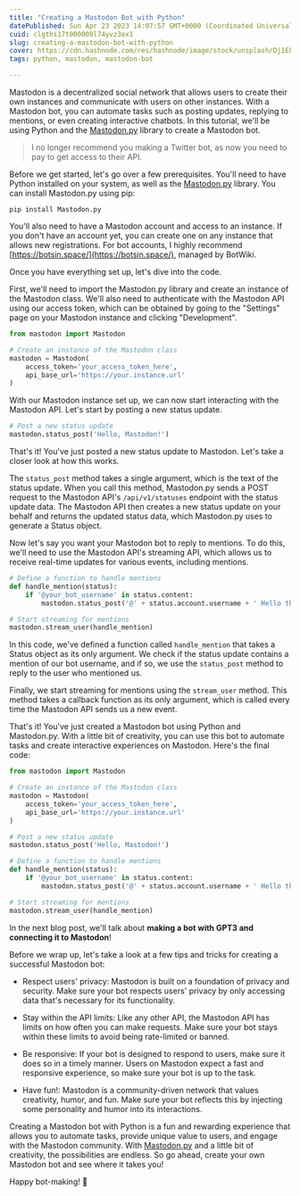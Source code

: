```yaml
---
title: "Creating a Mastodon Bot with Python"
datePublished: Sun Apr 23 2023 14:07:57 GMT+0000 (Coordinated Universal Time)
cuid: clgthi17t000009l74yvz3ex1
slug: creating-a-mastodon-bot-with-python
cover: https://cdn.hashnode.com/res/hashnode/image/stock/unsplash/Dj1EPDH5_h4/upload/46e7c36c9bb46a9992f692b7bc224ded.jpeg
tags: python, mastodon, mastodon-bot

---
```


Mastodon is a decentralized social network that allows users to create their own instances and communicate with users on other instances. With a Mastodon bot, you can automate tasks such as posting updates, replying to mentions, or even creating interactive chatbots. In this tutorial, we'll be using Python and the [Mastodon.py](http://Mastodon.py) library to create a Mastodon bot.

> I no longer recommend you making a Twitter bot, as now you need to pay to get access to their API.

Before we get started, let's go over a few prerequisites. You'll need to have Python installed on your system, as well as the [Mastodon.py](https://github.com/halcy/Mastodon.py) library. You can install Mastodon.py using pip:

```plaintext
pip install Mastodon.py
```

You'll also need to have a Mastodon account and access to an instance. If you don't have an account yet, you can create one on any instance that allows new registrations. For bot accounts, I highly recommend [https://botsin.space/](https://botsin.space/), managed by BotWiki.

Once you have everything set up, let's dive into the code.

First, we'll need to import the Mastodon.py library and create an instance of the Mastodon class. We'll also need to authenticate with the Mastodon API using our access token, which can be obtained by going to the "Settings" page on your Mastodon instance and clicking "Development".

```python
from mastodon import Mastodon

# Create an instance of the Mastodon class
mastodon = Mastodon(
    access_token='your_access_token_here',
    api_base_url='https://your.instance.url'
)
```

With our Mastodon instance set up, we can now start interacting with the Mastodon API. Let's start by posting a new status update.

```python
# Post a new status update
mastodon.status_post('Hello, Mastodon!')
```

That's it! You've just posted a new status update to Mastodon. Let's take a closer look at how this works.

The `status_post` method takes a single argument, which is the text of the status update. When you call this method, Mastodon.py sends a POST request to the Mastodon API's `/api/v1/statuses` endpoint with the status update data. The Mastodon API then creates a new status update on your behalf and returns the updated status data, which Mastodon.py uses to generate a Status object.

Now let's say you want your Mastodon bot to reply to mentions. To do this, we'll need to use the Mastodon API's streaming API, which allows us to receive real-time updates for various events, including mentions.

```python
# Define a function to handle mentions
def handle_mention(status):
    if '@your_bot_username' in status.content:
        mastodon.status_post('@' + status.account.username + ' Hello there!')

# Start streaming for mentions
mastodon.stream_user(handle_mention)
```

In this code, we've defined a function called `handle_mention` that takes a Status object as its only argument. We check if the status update contains a mention of our bot username, and if so, we use the `status_post` method to reply to the user who mentioned us.

Finally, we start streaming for mentions using the `stream_user` method. This method takes a callback function as its only argument, which is called every time the Mastodon API sends us a new event.

That's it! You've just created a Mastodon bot using Python and Mastodon.py. With a little bit of creativity, you can use this bot to automate tasks and create interactive experiences on Mastodon. Here's the final code:

```python
from mastodon import Mastodon

# Create an instance of the Mastodon class
mastodon = Mastodon(
    access_token='your_access_token_here',
    api_base_url='https://your.instance.url'
)

# Post a new status update
mastodon.status_post('Hello, Mastodon!')

# Define a function to handle mentions
def handle_mention(status):
    if '@your_bot_username' in status.content:
        mastodon.status_post('@' + status.account.username + ' Hello there!')

# Start streaming for mentions
mastodon.stream_user(handle_mention)
```

In the next blog post, we'll talk about **making a bot with GPT3 and connecting it to Mastodon**!

Before we wrap up, let's take a look at a few tips and tricks for creating a successful Mastodon bot:

* Respect users' privacy: Mastodon is built on a foundation of privacy and security. Make sure your bot respects users' privacy by only accessing data that's necessary for its functionality.
    
* Stay within the API limits: Like any other API, the Mastodon API has limits on how often you can make requests. Make sure your bot stays within these limits to avoid being rate-limited or banned.
    
* Be responsive: If your bot is designed to respond to users, make sure it does so in a timely manner. Users on Mastodon expect a fast and responsive experience, so make sure your bot is up to the task.
    
* Have fun!: Mastodon is a community-driven network that values creativity, humor, and fun. Make sure your bot reflects this by injecting some personality and humor into its interactions.
    

Creating a Mastodon bot with Python is a fun and rewarding experience that allows you to automate tasks, provide unique value to users, and engage with the Mastodon community. With [Mastodon.py](http://Mastodon.py) and a little bit of creativity, the possibilities are endless. So go ahead, create your own Mastodon bot and see where it takes you!

Happy bot-making! 🤖